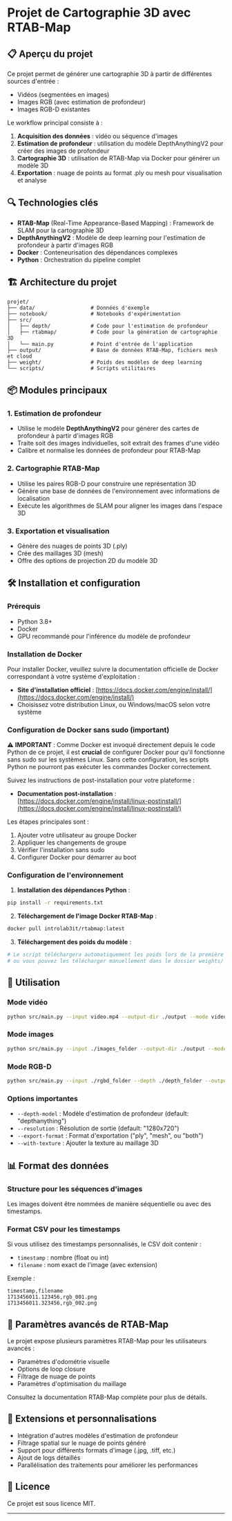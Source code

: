 # Projet de Cartographie 3D avec RTAB-Map

## 📋 Aperçu du projet

Ce projet permet de générer une cartographie 3D à partir de différentes sources d'entrée :
- Vidéos (segmentées en images)
- Images RGB (avec estimation de profondeur)
- Images RGB-D existantes

Le workflow principal consiste à :
1. **Acquisition des données** : vidéo ou séquence d'images
2. **Estimation de profondeur** : utilisation du modèle DepthAnythingV2 pour créer des images de profondeur
3. **Cartographie 3D** : utilisation de RTAB-Map via Docker pour générer un modèle 3D
4. **Exportation** : nuage de points au format .ply ou mesh pour visualisation et analyse

## 🔍 Technologies clés

- **RTAB-Map** (Real-Time Appearance-Based Mapping) : Framework de SLAM pour la cartographie 3D
- **DepthAnythingV2** : Modèle de deep learning pour l'estimation de profondeur à partir d'images RGB
- **Docker** : Conteneurisation des dépendances complexes
- **Python** : Orchestration du pipeline complet

## 🏗️ Architecture du projet

```
projet/
├── data/                  # Données d'exemple
├── notebook/              # Notebooks d'expérimentation
├── src/
│   ├── depth/             # Code pour l'estimation de profondeur
│   ├── rtabmap/           # Code pour la génération de cartographie 3D
│   └── main.py            # Point d'entrée de l'application
├── output/                # Base de données RTAB-Map, fichiers mesh et cloud
├── weight/                # Poids des modèles de deep learning
└── scripts/               # Scripts utilitaires
```

## 📦 Modules principaux

### 1. Estimation de profondeur
- Utilise le modèle **DepthAnythingV2** pour générer des cartes de profondeur à partir d'images RGB
- Traite soit des images individuelles, soit extrait des frames d'une vidéo
- Calibre et normalise les données de profondeur pour RTAB-Map

### 2. Cartographie RTAB-Map
- Utilise les paires RGB-D pour construire une représentation 3D
- Génère une base de données de l'environnement avec informations de localisation
- Exécute les algorithmes de SLAM pour aligner les images dans l'espace 3D

### 3. Exportation et visualisation
- Génère des nuages de points 3D (.ply)
- Crée des maillages 3D (mesh)
- Offre des options de projection 2D du modèle 3D

## 🛠️ Installation et configuration

### Prérequis
- Python 3.8+
- Docker
- GPU recommandé pour l'inférence du modèle de profondeur

### Installation de Docker

Pour installer Docker, veuillez suivre la documentation officielle de Docker correspondant à votre système d'exploitation :
- **Site d'installation officiel** : [https://docs.docker.com/engine/install/](https://docs.docker.com/engine/install/)
- Choisissez votre distribution Linux, ou Windows/macOS selon votre système

### Configuration de Docker sans sudo (important)

⚠️ **IMPORTANT** : Comme Docker est invoqué directement depuis le code Python de ce projet, il est **crucial** de configurer Docker pour qu'il fonctionne sans sudo sur les systèmes Linux. Sans cette configuration, les scripts Python ne pourront pas exécuter les commandes Docker correctement.

Suivez les instructions de post-installation pour votre plateforme :
- **Documentation post-installation** : [https://docs.docker.com/engine/install/linux-postinstall/](https://docs.docker.com/engine/install/linux-postinstall/)

Les étapes principales sont :
1. Ajouter votre utilisateur au groupe Docker
2. Appliquer les changements de groupe
3. Vérifier l'installation sans sudo
4. Configurer Docker pour démarrer au boot

### Configuration de l'environnement

1. **Installation des dépendances Python** :
```bash
pip install -r requirements.txt
```

2. **Téléchargement de l'image Docker RTAB-Map** :
```bash
docker pull introlab3it/rtabmap:latest
```

3. **Téléchargement des poids du modèle** :
```bash
# Le script téléchargera automatiquement les poids lors de la première exécution
# ou vous pouvez les télécharger manuellement dans le dossier weights/
```

## 🚀 Utilisation

### Mode vidéo

```bash
python src/main.py --input video.mp4 --output-dir ./output --mode video --fps 5
```

### Mode images

```bash
python src/main.py --input ./images_folder --output-dir ./output --mode images
```

### Mode RGB-D

```bash
python src/main.py --input ./rgbd_folder --depth ./depth_folder --output-dir ./output --mode rgbd
```

### Options importantes

- `--depth-model` : Modèle d'estimation de profondeur (default: "depthanything")
- `--resolution` : Résolution de sortie (default: "1280x720")
- `--export-format` : Format d'exportation ("ply", "mesh", ou "both")
- `--with-texture` : Ajouter la texture au maillage 3D

## 📊 Format des données

### Structure pour les séquences d'images
Les images doivent être nommées de manière séquentielle ou avec des timestamps.

### Format CSV pour les timestamps
Si vous utilisez des timestamps personnalisés, le CSV doit contenir :
- `timestamp` : nombre (float ou int)
- `filename` : nom exact de l'image (avec extension)

Exemple :
```csv
timestamp,filename
1713456011.123456,rgb_001.png
1713456011.323456,rgb_002.png
```

## 🔧 Paramètres avancés de RTAB-Map

Le projet expose plusieurs paramètres RTAB-Map pour les utilisateurs avancés :
- Paramètres d'odométrie visuelle
- Options de loop closure
- Filtrage de nuage de points
- Paramètres d'optimisation du maillage

Consultez la documentation RTAB-Map complète pour plus de détails.

## 🧠 Extensions et personnalisations

- Intégration d'autres modèles d'estimation de profondeur
- Filtrage spatial sur le nuage de points généré
- Support pour différents formats d'image (.jpg, .tiff, etc.)
- Ajout de logs détaillés
- Parallélisation des traitements pour améliorer les performances

## 📜 Licence

Ce projet est sous licence MIT.

---